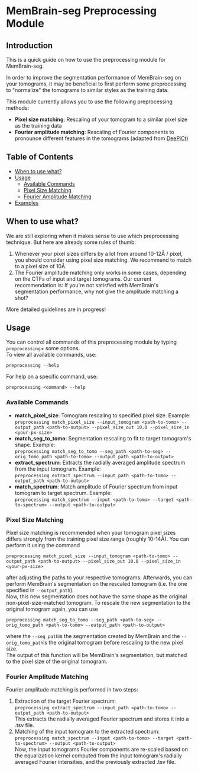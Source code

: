 # MemBrain-seg Preprocessing Module

## Introduction

This is a quick guide on how to use the preprocessing module for MemBrain-seg. 

In order to improve the segmentation performance of MemBrain-seg on your tomograms,
it may be beneficial to first perform some preprocessing to "normalize" the tomograms
to similar styles as the training data.

This module currently allows you to use the following preprocessing methods:
- **Pixel size matching**: Rescaling of your tomogram to a similar pixel size as the training data
- **Fourier amplitude matching**: Rescaling of Fourier components to pronounce different features in the tomograms (adapted from [DeePiCt](https://github.com/ZauggGroup/DeePiCt))

## Table of Contents
- [When to use what?](#when-to-use-what)
- [Usage](#usage)
  - [Available Commands](#available-commands)
  - [Pixel Size Matching](#pixel-size-matching)
  - [Fourier Amplitude Matching](#fourier-amplitude-matching)
- [Examples](#examples)


## When to use what?

We are still exploring when it makes sense to use which preprocessing technique. But here are 
already some rules of thumb:

1. Whenever your pixel sizes differs by a lot from around 10-12&Aring; / pixel, you should consider using pixel size matching. We recommend to match to a pixel size of 10&Aring;.
2. The Fourier amplitude matching only works in some cases, depending on the CTFs of input 
and target tomograms. Our current recommendation is: If you're not satisfied with MemBrain's 
segmentation performance, why not give the amplitude matching a shot?

More detailed guidelines are in progress!

## Usage
You can control all commands of this preprocessing module by typing `preprocessing`+ some options.  
To view all available commands, use:

`preprocessing --help`

For help on a specific command, use:

`preprocessing <command> --help`

### **Available Commands**


- **match_pixel_size**: Tomogram rescaling to specified pixel size. Example:  
`preprocessing match_pixel_size --input_tomogram <path-to-tomo> --output_path <path-to-output> --pixel_size_out 10.0 --pixel_size_in <your-px-size>`
- **match_seg_to_tomo**: Segmentation rescaling to fit to target tomogram's shape. Example:  
`preprocessing match_seg_to_tomo --seg_path <path-to-seg> --orig_tomo_path <path-to-tomo> --output_path <path-to-output>`
- **extract_spectrum**: Extracts the radially averaged amplitude spectrum from the input tomogram. Example:  
`preprocessing extract_spectrum --input_path <path-to-tomo> --output_path <path-to-output>`
- **match_spectrum**: Match amplitude of Fourier spectrum from input tomogram to target spectrum. Example:  
`preprocessing match_spectrum --input <path-to-tomo> --target <path-to-spectrum> --output <path-to-output>`


### **Pixel Size Matching**
Pixel size matching is recommended when your tomogram pixel sizes differs strongly from the training pixel size range (roughly 10-14&Aring;). You can perform it using the command

`preprocessing match_pixel_size --input_tomogram <path-to-tomo> --output_path <path-to-output> --pixel_size_out 10.0 --pixel_size_in <your-px-size>`

after adjusting the paths to your respective tomograms.
Afterwards, you can perform MemBrain's segmentation on the rescaled tomogram (i.e. the one specified in `--output_path`).  
Now, this new segmentation does not have the same shape as the original non-pixel-size-matched tomogram. To rescale the new segmentation to the original tomogram again, you can use

`preprocessing match_seg_to_tomo --seg_path <path-to-seg> --orig_tomo_path <path-to-tomo> --output_path <path-to-output>`

where the `--seg_path`is the segmentation created by MemBrain and the `--orig_tomo_path`is the original tomogram before rescaling to the new pixel size.  
The output of this function will be MemBrain's segmentation, but matched to the pixel size of the original tomogram.


### **Fourier Amplitude Matching**
Fourier amplitude matching is performed in two steps:

1. Extraction of the target Fourier spectrum:  
`preprocessing extract_spectrum --input_path <path-to-tomo> --output_path <path-to-output>`  
This extracts the radially averaged Fourier spectrum and stores it into a .tsv file.
2. Matching of the input tomogram to the extracted spectrum:  
`preprocessing match_spectrum --input <path-to-tomo> --target <path-to-spectrum> --output <path-to-output>`  
Now, the input tomograms Fourier components are re-scaled based on the equalization kernel computed from the input tomogram's radially averaged Fourier intensities, and the previously extracted .tsv file.